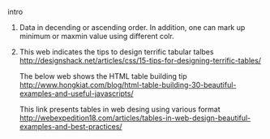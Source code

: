 intro 
1. Data in decending or ascending order. In addition, one can mark up minimum or maxmin value using different colr.
2. 
   This web indicates the tips to design terrific tabular talbes
   http://designshack.net/articles/css/15-tips-for-designing-terrific-tables/
   
   The below web shows the HTML table building tip
   http://www.hongkiat.com/blog/html-table-building-30-beautiful-examples-and-useful-javascripts/

   This link presents tables in web desing using various format
   http://webexpedition18.com/articles/tables-in-web-design-beautiful-examples-and-best-practices/
   
   
   
   
